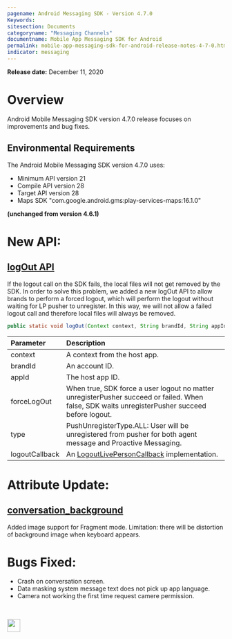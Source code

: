 ```yaml
---
pagename: Android Messaging SDK - Version 4.7.0
Keywords:
sitesection: Documents
categoryname: "Messaging Channels"
documentname: Mobile App Messaging SDK for Android
permalink: mobile-app-messaging-sdk-for-android-release-notes-4-7-0.html
indicator: messaging
---
```


**Release date:** December 11, 2020

# Overview
Android Mobile Messaging SDK version 4.7.0 release focuses on improvements and bug fixes.

## Environmental Requirements
The Android Mobile Messaging SDK version 4.7.0 uses:
- Minimum API version 21
- Compile API version 28
- Target API version 28
- Maps SDK "com.google.android.gms:play-services-maps:16.1.0"

**(unchanged from version 4.6.1)**

# New API:

## [logOut API](mobile-app-messaging-sdk-for-android-sdk-apis-messaging-api.html#logout)

If the logout call on the SDK fails, the local files will not get removed by the SDK. In order to solve this problem, we added a new logOut API to allow brands to perform a forced logout, which will perform the logout without waiting for LP pusher to unregister. In this way, we will not allow a failed logout call and therefore local files will always be removed.

```java
public static void logOut(Context context, String brandId, String appId, boolean forceLogOut, PushUnregisterType type, LogoutLivePersonCallback logoutCallback)
```

| Parameter | Description |
| :--- | :--- |
| context | A context from the host app. |
| brandId | An account ID. |
| appId | The host app ID. |
| forceLogOut | When true, SDK force a user logout no matter unregisterPusher succeed or failed. When false, SDK waits unregisterPusher succeed before logout. |
| type | PushUnregisterType.ALL: User will be unregistered from pusher for both agent message and Proactive Messaging. |
| logoutCallback | An [LogoutLivePersonCallback](android-callbacks-index.html) implementation. |

# Attribute Update:

## [conversation_background](mobile-app-messaging-sdk-for-android-sdk-attributes-5-0-and-below.html#conversation_background)
Added image support for Fragment mode. 
Limitation: there will be distortion of background image when keyboard appears.

# Bugs Fixed:
- Crash on conversation screen.
- Data masking system message text does not pick up app language.
- Camera not working the first time request camere permission.

<br>
<p style="text-align: left">
<a href="mobile-app-messaging-sdk-for-android-all-release-notes.html" center><img src="/img/back-to-all-release-notes.png" style="height: 30px; width: auto;"></a></p>
